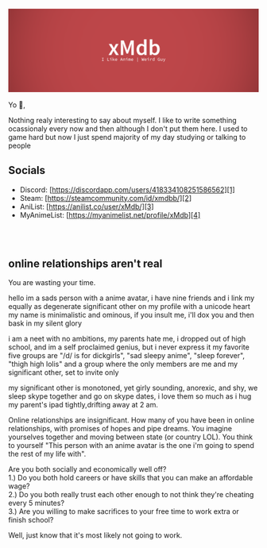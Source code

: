 ![xMdb](./banner.png "Banner")

Yo 👋,

Nothing realy interesting to say about myself. I like to write something ocassionaly every now and then although I don't put them here. I used to game hard but now I just spend majority of my day studying or talking to people

## Socials
 - Discord: [https://discordapp.com/users/418334108251586562][1]
 - Steam: [https://steamcommunity.com/id/xmdbb/][2]
 - AniList: [https://anilist.co/user/xMdb/][3]
 - MyAnimeList: [https://myanimelist.net/profile/xMdb][4]

&nbsp; \
&nbsp; 

## online relationships aren't real
You are wasting your time.

hello im a sads person with a anime avatar, i have nine friends and i link my equally as degenerate significant other on my profile with a unicode heart
my name is minimalistic and ominous, if you insult me, i'll dox you and then bask in my silent glory

i am a neet with no ambitions, my parents hate me, i dropped out of high school, and im a self proclaimed genius, but i never express it
my favorite five groups are "/d/ is for dickgirls", "sad sleepy anime", "sleep forever", "thigh high lolis" and a group where the only members are me and my significant other, set to invite only

my significant other is monotoned, yet girly sounding, anorexic, and shy, we sleep skype together and go on skype dates, i love them so much as i hug my parent's ipad tightly,drifting away at 2 am.

Online relationships are insignificant.
How many of you have been in online relationships, with promises of hopes and pipe dreams. You imagine yourselves together and moving between state (or country LOL). You think to yourself "This person with an anime avatar is the one i'm going to spend the rest of my life with".

Are you both socially and economically well off?  
   1.) Do you both hold careers or have skills that you can make an affordable wage?  
   2.) Do you both really trust each other enough to not think they're cheating every 5 minutes?  
   3.) Are you willing to make sacrifices to your free time to work extra or finish school?

Well, just know that it's most likely not going to work.